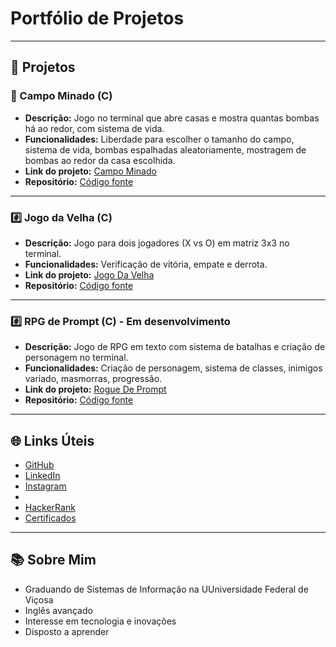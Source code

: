 # Portfólio de Projetos

---

## 📂 Projetos

### 🧨​ Campo Minado (C)
- **Descrição:** Jogo no terminal que abre casas e mostra quantas bombas há ao redor, com sistema de vida.
- **Funcionalidades:** Liberdade para escolher o tamanho do campo, sistema de vida, bombas espalhadas aleatoriamente, mostragem de bombas ao redor da casa escolhida.
- **Link do projeto:** [Campo Minado](https://github.com/leomzto/projetos/blob/main/.c/campo%20minado/README.md)
- **Repositório:** [Código fonte](https://github.com/leomzto/projetos/blob/main/.c/campo%20minado/campo.c)

---

### #️⃣​ Jogo da Velha (C) 
- **Descrição:** Jogo para dois jogadores (X vs O) em matriz 3x3 no terminal.
- **Funcionalidades:** Verificação de vitória, empate e derrota.
- **Link do projeto:** [Jogo Da Velha](https://github.com/leomzto/projetos/blob/main/.c/jogo%20da%20velha/README.md)
- **Repositório:** [Código fonte](https://github.com/leomzto/projetos/blob/main/.c/jogo%20da%20velha/velha.c)

---

### #️⃣​ RPG de Prompt (C) - Em desenvolvimento 
- **Descrição:** Jogo de RPG em texto com sistema de batalhas e criação de personagem no terminal.
- **Funcionalidades:** Criação de personagem, sistema de classes, inimigos variado, masmorras, progressão.
- **Link do projeto:** [Rogue De Prompt](https://github.com/leomzto/RDPQuest/blob/main/README.md)
- **Repositório:** [Código fonte](<https://github.com/leomzto/RDPQuest/tree/main/rdp/src>)

---

## 🌐 Links Úteis
- [GitHub](<https://github.com/leomzto/>)
- [LinkedIn](<https://www.linkedin.com/in/leomzto/>)
- [Instagram](<https://www.instagram.com/leomzto/>)
- <!-- [LeetCode](https://leetcode.com/u/leomzto/) -->
- [HackerRank](https://www.hackerrank.com/profile/leomzto)
- [Certificados]()

---

## 📚 Sobre Mim
- Graduando de Sistemas de Informação na UUniversidade Federal de Viçosa
- Inglês avançado
- Interesse em tecnologia e inovações
- Disposto a aprender
